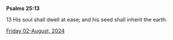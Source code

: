 **Psalms 25:13**

13 His soul shall dwell at ease; and his seed shall inherit the earth.

[Friday 02-August, 2024](https://getbible.net/kjv/Psalms/25/13)
